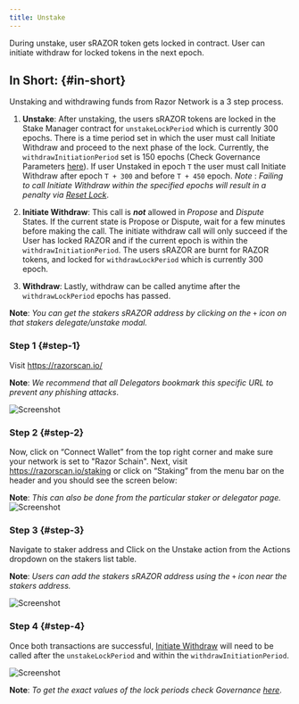 ```yaml
---
title: Unstake
---
```


During unstake, user sRAZOR token gets locked in contract. User can initiate withdraw for locked tokens in the next epoch.

## In Short: {#in-short}

Unstaking and withdrawing funds from Razor Network is a 3 step process.

1.  **Unstake**:
    After unstaking, the users sRAZOR tokens are locked in the Stake Manager contract for `unstakeLockPeriod` which is currently 300 epochs. There is a time period set in which the user must call Initiate Withdraw and proceed to the next phase of the lock. Currently, the `withdrawInitiationPeriod` set is 150 epochs (Check Governance Parameters [here](https://razorscan.io/governance/values)). If user Unstaked in epoch `T` the user must call Initiate Withdraw after epoch `T + 300` and before `T + 450` epoch.
    _Note_ : _Failing to call Initiate Withdraw within the specified epochs will result in a penalty via <ins>Reset Lock</ins>_.

2.  **Initiate Withdraw**:
    This call is _**not**_ allowed in _Propose_ and _Dispute_ States. If the current state is Propose or Dispute, wait for a few minutes before making the call. The initiate withdraw call will only succeed if the User has locked RAZOR and if the current epoch is within the `withdrawInitiationPeriod`. The users sRAZOR are burnt for RAZOR tokens, and locked for `withdrawLockPeriod` which is currently 300 epoch.
3.  **Withdraw**:
    Lastly, withdraw can be called anytime after the `withdrawLockPeriod` epochs has passed.

**Note**: _You can get the stakers sRAZOR address by clicking on the `+` icon on that stakers delegate/unstake modal._

### Step 1 {#step-1}

Visit <https://razorscan.io/>

**Note**: _We recommend that all Delegators bookmark this specific URL to prevent any phishing attacks_.

![Screenshot](/img/unstake/unstake_step1.png)

### Step 2 {#step-2}

Now, click on “Connect Wallet” from the top right corner and make sure your network is set to "Razor Schain". Next, visit https://razorscan.io/staking or click on “Staking” from the menu bar on the header and you should see the screen below:

**Note**: _This can also be done from the particular staker or delegator page._
![Screenshot](/img/unstake/unstake_step2.png)

<!-- ### Step 3 {#step-3}

Navigate to your address by clicking on it on the top right corner of the screen. Click on the `Unstake` action from the Actions dropdown on the Delegated Table.
_Note: This can also be done on [https://razorscan.io/staking](https://razorscan.io/staking) or the particular stakers page._

![Screenshot](/img/9.png) -->

### Step 3 {#step-3}

Navigate to staker address and Click on the Unstake action from the Actions dropdown on the stakers list table.

**Note**: _Users can add the stakers sRAZOR address using the `+` icon near the stakers address._

![Screenshot](/img/unstake/unstake_step3.png)

### Step 4 {#step-4}

Once both transactions are successful, [Initiate Withdraw](/docs/initiate-withdraw) will need to be called after the `unstakeLockPeriod` and within the `withdrawInitiationPeriod`.

![Screenshot](/img/unstake/unstake_step4.png)

**Note**: _To get the exact values of the lock periods check Governance [here](https://razorscan.io/governance/values)_.
